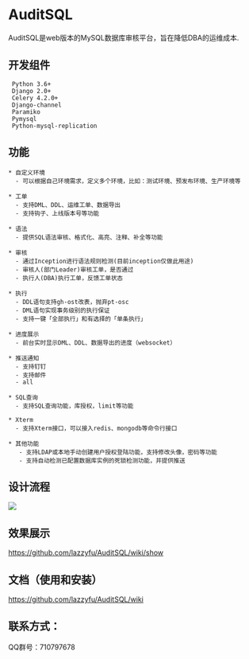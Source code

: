 # AuditSQL

AuditSQL是web版本的MySQL数据库审核平台，旨在降低DBA的运维成本.

## 开发组件
```text
 Python 3.6+
 Django 2.0+
 Celery 4.2.0+
 Django-channel
 Paramiko
 Pymysql
 Python-mysql-replication
```

  
## 功能
```text
* 自定义环境
  - 可以根据自己环境需求，定义多个环境，比如：测试环境、预发布环境、生产环境等

* 工单
  - 支持DML、DDL、运维工单、数据导出
  - 支持钩子、上线版本号等功能
 
* 语法
  - 提供SQL语法审核、格式化、高亮、注释、补全等功能
 
* 审核
  - 通过Inception进行语法规则检测(目前inception仅做此用途)
  - 审核人(部门Leader)审核工单，是否通过
  - 执行人(DBA)执行工单，反馈工单状态

* 执行
  - DDL语句支持gh-ost改表，抛弃pt-osc
  - DML语句实现事务级别的执行保证
  - 支持一键「全部执行」和有选择的「单条执行」
 
* 进度展示
  - 前台实时显示DML、DDL、数据导出的进度（websocket）

* 推送通知
  - 支持钉钉
  - 支持邮件
  - all

* SQL查询
  - 支持SQL查询功能，库授权，limit等功能
 
* Xterm
  - 支持Xterm接口，可以接入redis、mongodb等命令行接口

* 其他功能
   - 支持LDAP或本地手动创建用户授权登陆功能，支持修改头像，密码等功能
   - 支持自动检测已配置数据库实例的死锁检测功能，并提供推送
```

## 设计流程
![](https://github.com/lazzyfu/AuditSQL/blob/master/media/png/design.png)

## 效果展示
https://github.com/lazzyfu/AuditSQL/wiki/show

## 文档（使用和安装）
https://github.com/lazzyfu/AuditSQL/wiki

## 联系方式：
QQ群号：710797678

